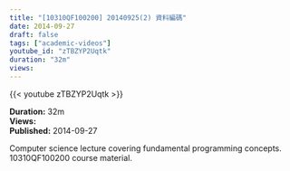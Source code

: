 ```yaml
---
title: "[10310QF100200] 20140925(2) 資料編碼"
date: 2014-09-27
draft: false
tags: ["academic-videos"]
youtube_id: "zTBZYP2Uqtk"
duration: "32m"
views: 
---
```


{{< youtube zTBZYP2Uqtk >}}

**Duration:** 32m  
**Views:**   
**Published:** 2014-09-27

Computer science lecture covering fundamental programming concepts. 10310QF100200 course material.
